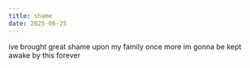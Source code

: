 ```yaml
---
title: shame
date: 2025-06-25
---
```


ive brought great shame upon my family once more im gonna be kept awake by this forever

